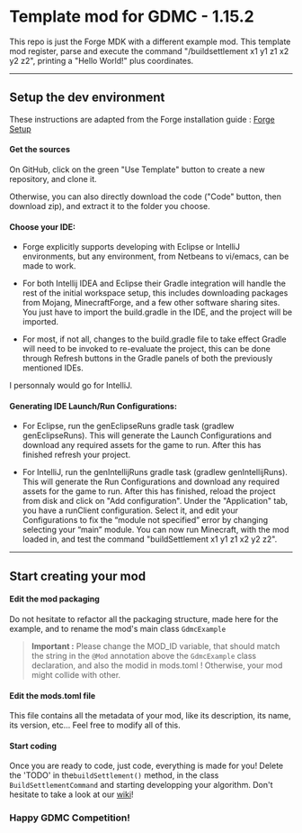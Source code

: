 # Template mod for GDMC - 1.15.2

This repo is just the Forge MDK with a different example mod.
This template mod register, parse and execute the command "/buildsettlement x1 y1 z1 x2 y2 z2", printing a "Hello World!" plus coordinates.

---

## Setup the dev environment

These instructions are adapted from the Forge installation guide : [Forge Setup](https://mcforge.readthedocs.io/en/1.14.x/gettingstarted/#getting-started-with-forge)

#### Get the sources

On GitHub, click on the green "Use Template" button to create a new repository, and clone it.

Otherwise, you can also directly download the code ("Code" button, then download zip), and extract it to the folder you choose.

#### Choose your IDE:

- Forge explicitly supports developing with Eclipse or IntelliJ environments, but any environment, from Netbeans to vi/emacs, can be made to work.

- For both Intellij IDEA and Eclipse their Gradle integration will handle the rest of the initial workspace setup, this includes downloading packages from Mojang, MinecraftForge, and a few other software sharing sites.
You just have to import the build.gradle in the IDE, and the project will be imported.

- For most, if not all, changes to the build.gradle file to take effect Gradle will need to be invoked to re-evaluate the project, this can be done through Refresh buttons in the Gradle panels of both the previously mentioned IDEs.

I personnaly would go for IntelliJ.

#### Generating IDE Launch/Run Configurations:

- For Eclipse, run the genEclipseRuns gradle task (gradlew genEclipseRuns). This will generate the Launch Configurations and download any required assets for the game to run. After this has finished refresh your project.

- For IntelliJ, run the genIntellijRuns gradle task (gradlew genIntellijRuns). This will generate the Run Configurations and download any required assets for the game to run. After this has finished, reload the project from disk and click on "Add configuration". Under the "Application" tab, you have a runClient configuration. Select it, and edit your Configurations to fix the “module not specified” error by changing selecting your “main” module. You can now run Minecraft, with the mod loaded in, and test the command "buildSettlement x1 y1 z1 x2 y2 z2".

---


## Start creating your mod

#### Edit the mod packaging

Do not hesitate to refactor all the packaging structure, made here for the example, and to rename the mod's main class ```GdmcExample```

> **Important :** Please change the MOD_ID variable, that should match the string in the ```@Mod``` annotation above the ```GdmcExample``` class declaration, and also the modid in mods.toml ! Otherwise, your mod might collide with other.

#### Edit the mods.toml file

This file contains all the metadata of your mod, like its description, its name, its version, etc... Feel free to modify all of this.

#### Start coding

Once you are ready to code, just code, everything is made for you!
Delete the 'TODO' in the```buildSettlement()``` method, in the class ```BuildSettlementCommand``` and starting developping your algorithm.
Don't hesitate to take a look at our [wiki](https://github.com/Lasbleic/gdmc_java_mod/wiki/)!



### Happy GDMC Competition!



